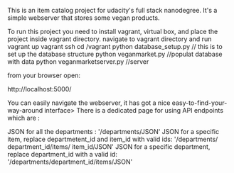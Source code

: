 This is an item catalog project for udacity's full stack nanodegree. It's a simple webserver that stores some vegan products.

To run this project you need to install vagrant, virtual box, and place the project inside vagrant directory.
navigate to vagrant directory and run 
vagrant up
vagrant ssh
cd /vagrant 
python database_setup.py     // this is to set up the database structure
python veganmarket.py 	     //populat database with data
python veganmarketserver.py   //server

from your browser open: 

http://localhost:5000/

You can easily navigate the webserver, it has got a nice easy-to-find-your-way-around interface>
There is a dedicated page for using API endpoints which are :

JSON for all the departments : '/departments/JSON'
JSON for a specific item, replace departmetent_id and item_id with valid ids: '/departments/ department_id/items/ item_id/JSON'
JSON for a specific department, replace department_id with a valid id: '/departments/department_id/items/JSON'
